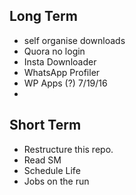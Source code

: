 ## Long Term

- self organise downloads
- Quora no login
- Insta Downloader
- WhatsApp Profiler
- WP Apps (?) 7/19/16
- 

## Short Term
- Restructure this repo.
- Read SM
- Schedule Life
- Jobs on the run
